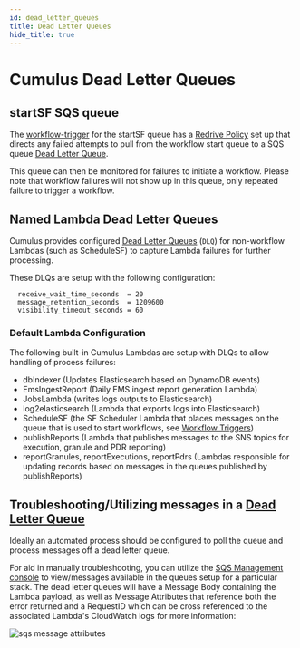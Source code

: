 ```yaml
---
id: dead_letter_queues
title: Dead Letter Queues
hide_title: true
---
```


# Cumulus Dead Letter Queues

## startSF SQS queue

The [workflow-trigger](../workflows/workflow-triggers) for the startSF queue has a [Redrive Policy](https://docs.aws.amazon.com/AWSCloudFormation/latest/UserGuide/aws-properties-sqs-queues-redrivepolicy.html) set up that directs any failed attempts to pull from the workflow start queue to a SQS queue [Dead Letter Queue](https://docs.aws.amazon.com/AWSSimpleQueueService/latest/SQSDeveloperGuide/sqs-dead-letter-queues.html).

This queue can then be monitored for failures to initiate a workflow.   Please note that workflow failures will not show up in this queue, only repeated failure to trigger a workflow.

## Named Lambda Dead Letter Queues

Cumulus provides configured [Dead Letter Queues](https://docs.aws.amazon.com/AWSSimpleQueueService/latest/SQSDeveloperGuide/sqs-dead-letter-queues.html) (`DLQ`) for non-workflow Lambdas (such as ScheduleSF) to capture Lambda failures for further processing.

These DLQs are setup with the following configuration:

```hcl
  receive_wait_time_seconds  = 20
  message_retention_seconds  = 1209600
  visibility_timeout_seconds = 60
```

### **Default Lambda Configuration**

The following built-in Cumulus Lambdas are setup with DLQs to allow handling of process failures:

* dbIndexer (Updates Elasticsearch based on DynamoDB events)
* EmsIngestReport (Daily EMS ingest report generation Lambda)
* JobsLambda (writes logs outputs to Elasticsearch)
* log2elasticsearch (Lambda that exports logs into Elasticsearch)
* ScheduleSF (the SF Scheduler Lambda that places messages on the queue that is used to start workflows, see [Workflow Triggers](../workflows/workflow-triggers.md))
* publishReports  (Lambda that publishes messages to the SNS topics for execution, granule and PDR reporting)
* reportGranules, reportExecutions, reportPdrs (Lambdas responsible for updating records based on messages in the queues published by publishReports)

## Troubleshooting/Utilizing messages in a [Dead Letter Queue](https://docs.aws.amazon.com/AWSSimpleQueueService/latest/SQSDeveloperGuide/sqs-dead-letter-queues.html)

Ideally an automated process should be configured to poll the queue and process messages off a dead letter queue.

For aid in manually troubleshooting, you can utilize the [SQS Management console](https://console.aws.amazon.com/sqs/home) to view/messages available in the queues setup for a particular stack.    The dead letter queues will have a Message Body containing the Lambda payload, as well as Message Attributes that reference both the error returned and a RequestID which can be cross referenced to the associated Lambda's CloudWatch logs for more information:

![sqs message attributes](assets/sqs_message_attribute.png)
